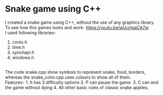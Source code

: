 # Snake game using C++
I created a snake game using C++, without the use of any graphics library.<br>
To see how this games looks and work- https://youtu.be/wUurtgaCA7w <br>
I used following libraries-<br>
1. conio.h
2. time.h <br>
3. synchapi.h <br>
3. windows.h <br>
  <br>
The code snake.cpp show symbols to represent snake, food, borders, whereas the snake_color.cpp uses colours to show all of them.<br>
Features-
1. It has 3 difficulty options
2. P can pause the game.
3. C can end the game without dying
4. All other basic rules of classic snake applies.
